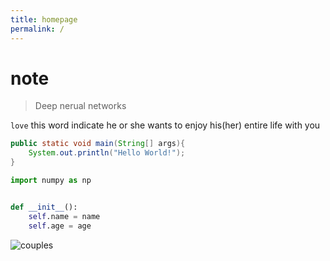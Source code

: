 ```yaml
---
title: homepage
permalink: /
---
```

# note
> Deep nerual networks

`love` this word indicate he or she wants to enjoy his(her) entire life with you

```java
public static void main(String[] args){
    System.out.println("Hello World!");
}
```
```python
import numpy as np


def __init__():
    self.name = name
    self.age = age
```

![couples](https://lib.azfs.com.cn/img/couples.jpg-note "love couple")
